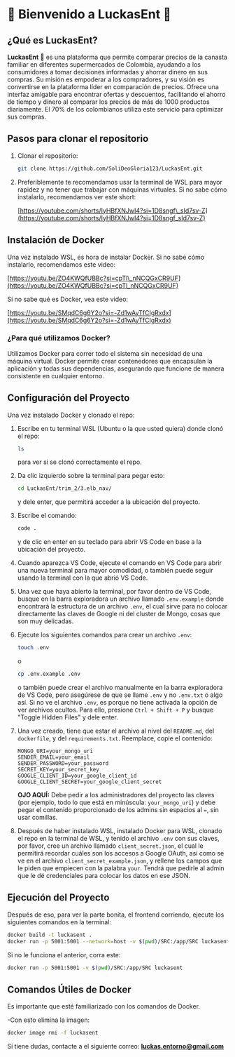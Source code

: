 # 🎉 Bienvenido a LuckasEnt 🎉

## ¿Qué es LuckasEnt?

**LuckasEnt** 🚀 es una plataforma que permite comparar precios de la canasta familiar en diferentes supermercados de Colombia, ayudando a los consumidores a tomar decisiones informadas y ahorrar dinero en sus compras. Su misión es empoderar a los compradores, y su visión es convertirse en la plataforma líder en comparación de precios. Ofrece una interfaz amigable para encontrar ofertas y descuentos, facilitando el ahorro de tiempo y dinero al comparar los precios de más de 1000 productos diariamente. El 70% de los colombianos utiliza este servicio para optimizar sus compras.

## Pasos para clonar el repositorio

1.  Clonar el repositorio:

    ```bash
    git clone https://github.com/SoliDeoGloria123/LuckasEnt.git
    ```
2.  Preferiblemente te recomendamos usar la terminal de WSL para mayor rapidez y no tener que trabajar con máquinas virtuales. Si no sabe cómo instalarlo, recomendamos ver este short:

    [https://youtube.com/shorts/IyHBfXNJwI4?si=1D8sngf\_sId7sv-Z](https://youtube.com/shorts/IyHBfXNJwI4?si=1D8sngf_sId7sv-Z)

## Instalación de Docker

Una vez instalado WSL, es hora de instalar Docker. Si no sabe cómo instalarlo, recomendamos este video:

[https://youtu.be/ZO4KWQfUBBc?si=cpTl\_nNCQGxCR9UF](https://youtu.be/ZO4KWQfUBBc?si=cpTl_nNCQGxCR9UF)

Si no sabe qué es Docker, vea este video:

[https://youtu.be/SMqdC6g6Y2o?si=-Zd1wAyTfCIgRxdx](https://youtu.be/SMqdC6g6Y2o?si=-Zd1wAyTfCIgRxdx)

### ¿Para qué utilizamos Docker?

Utilizamos Docker para correr todo el sistema sin necesidad de una máquina virtual. Docker permite crear contenedores que encapsulan la aplicación y todas sus dependencias, asegurando que funcione de manera consistente en cualquier entorno.

## Configuración del Proyecto

Una vez instalado Docker y clonado el repo:

1.  Escribe en tu terminal WSL (Ubuntu o la que usted quiera) donde clonó el repo:
    ```bash
    ls
    ```
    para ver si se clonó correctamente el repo.
2.  Da clic izquierdo sobre la terminal para pegar esto:
    ```bash
    cd LuckasEnt/trim_2/3.elb_nav/
    ```
    y dele enter, que permitirá acceder a la ubicación del proyecto.
3.  Escribe el comando:
    ```bash
    code .
    ```
    y de clic en enter en su teclado para abrir VS Code en base a la ubicación del proyecto.
4.  Cuando aparezca VS Code, ejecute el comando en VS Code para abrir una nueva terminal para mayor comodidad, o también puede seguir usando la terminal con la que abrió VS Code.
5.  Una vez que haya abierto la terminal, por favor dentro de VS Code, busque en la barra exploradora un archivo llamado `.env.example` donde encontrará la estructura de un archivo `.env`, el cual sirve para no colocar directamente las claves de Google ni del cluster de Mongo, cosas que son muy delicadas.
6.  Ejecute los siguientes comandos para crear un archivo `.env`:
    ```bash
    touch .env
    ```

    o

    ```bash
    cp .env.example .env
    ```

    o también puede crear el archivo manualmente en la barra exploradora de VS Code, pero asegúrese de que se llame `.env` y no `.env.txt` o algo así. Si no ve el archivo `.env`, es porque no tiene activada la opción de ver archivos ocultos. Para ello, presione `Ctrl + Shift + P` y busque "Toggle Hidden Files" y dele enter.


7. Una vez creado, tiene que estar el archivo al nivel del `README.md`, del `dockerfile`, y del `requirements.txt`. Reemplace, copie el contenido:

    ```properties
    MONGO_URI=your_mongo_uri
    SENDER_EMAIL=your_email
    SENDER_PASSWORD=your_password
    SECRET_KEY=your_secret_key
    GOOGLE_CLIENT_ID=your_google_client_id
    GOOGLE_CLIENT_SECRET=your_google_client_secret
    ```

    **OJO AQUÍ:** Debe pedir a los administradores del proyecto las claves (por ejemplo, todo lo que está en minúscula: `your_mongo_uri`) y debe pegar el contenido proporcionado de los admins sin espacios al `=`, sin usar comillas.
9.  Después de haber instalado WSL, instalado Docker para WSL, clonado el repo en la terminal de WSL, y tenido el archivo `.env` con sus claves, por favor, cree un archivo llamado `client_secret.json`, el cual le permitirá recordar cuáles son los accesos a Google OAuth, así como se ve en el archivo `client_secret_example.json`, y rellene los campos que le piden que empiecen con la palabra `your`. Tendrá que pedirle al admin que le dé credenciales para colocar los datos en ese JSON.

## Ejecución del Proyecto

Después de eso, para ver la parte bonita, el frontend corriendo, ejecute los siguientes comandos en la terminal:

```bash
docker build -t luckasent .
docker run -p 5001:5001 --network=host -v $(pwd)/SRC:/app/SRC luckasent
```

Si no le funciona el anterior, corra este:
```bash
docker run -p 5001:5001 -v $(pwd)/SRC:/app/SRC luckasent
```

## Comandos Útiles de Docker
Es importante que esté familiarizado con los comandos de Docker.

-Con esto elimina la imagen:
```bash
docker image rmi -f luckasent
```


Si tiene dudas, contacte a el siguiente correo: **luckas.entorno@gmail.com**

